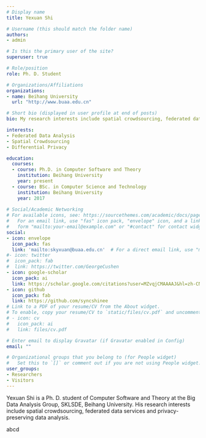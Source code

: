 ```yaml
---
# Display name
title: Yexuan Shi

# Username (this should match the folder name)
authors:
- admin

# Is this the primary user of the site?
superuser: true

# Role/position
role: Ph. D. Student 

# Organizations/Affiliations
organizations:
- name: Beihang University
  url: "http://www.buaa.edu.cn"

# Short bio (displayed in user profile at end of posts)
bio: My research interests include spatial crowdsourcing, federated data services and privacy-preserving data analysis.

interests:
- Federated Data Analysis
- Spatial Crowdsourcing
- Differential Privacy

education:
  courses:
  - course: Ph.D. in Computer Software and Theory
    institution: Beihang University
    year: present
  - course: BSc. in Computer Science and Technology
    institution: Beihang University
    year: 2017
 
# Social/Academic Networking
# For available icons, see: https://sourcethemes.com/academic/docs/page-builder/#icons
#   For an email link, use "fas" icon pack, "envelope" icon, and a link in the
#   form "mailto:your-email@example.com" or "#contact" for contact widget.
social:
- icon: envelope
  icon_pack: fas
  link: 'mailto:skyxuan@buaa.edu.cn'  # For a direct email link, use "mailto:test@example.org".
#- icon: twitter
#  icon_pack: fab
#  link: https://twitter.com/GeorgeCushen
- icon: google-scholar
  icon_pack: ai
  link: https://scholar.google.com/citations?user=MZvqjCMAAAAJ&hl=zh-CN
- icon: github
  icon_pack: fab
  link: https://github.com/syncshinee
# Link to a PDF of your resume/CV from the About widget.
# To enable, copy your resume/CV to `static/files/cv.pdf` and uncomment the lines below.
# - icon: cv
#   icon_pack: ai
#   link: files/cv.pdf

# Enter email to display Gravatar (if Gravatar enabled in Config)
email: ""

# Organizational groups that you belong to (for People widget)
#   Set this to `[]` or comment out if you are not using People widget.
user_groups:
- Researchers
- Visitors
---
```


Yexuan Shi is a Ph. D. student of Computer Software and Theory at the Big Data Analysis Group, SKLSDE, Beihang University. His research interests include spatial crowdsourcing, federated data services and privacy-preserving data analysis. 

abcd